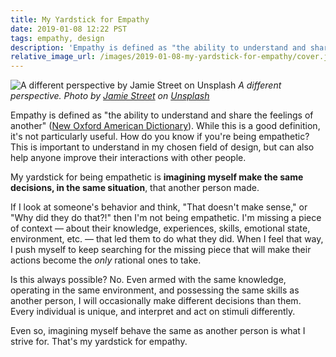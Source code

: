 ```yaml
---
title: My Yardstick for Empathy
date: 2019-01-08 12:22 PST
tags: empathy, design
description: 'Empathy is defined as "the ability to understand and share the feelings of another." While this is a good definition, it‘s not particularly useful. How do you know if you‘re being empathetic?'
relative_image_url: /images/2019-01-08-my-yardstick-for-empathy/cover.jpg
---
```


![A different perspective by Jamie Street on Unsplash](/images/2019-01-08-my-yardstick-for-empathy/cover.jpg)
_A different perspective. Photo by [Jamie Street](https://unsplash.com/photos/OAKFk5_pVWY?utm_source=unsplash&utm_medium=referral&utm_content=creditCopyText) on [Unsplash](https://unsplash.com/?utm_source=unsplash&utm_medium=referral&utm_content=creditCopyText)_

Empathy is defined as "the ability to understand and share the feelings of another" ([New Oxford American Dictionary](https://en.oxforddictionaries.com/definition/empathy)). While this is a good definition, it's not particularly useful. How do you know if you're being empathetic? This is important to understand in my chosen field of design, but can also help anyone improve their interactions with other people.

My yardstick for being empathetic is **imagining myself make the same decisions, in the same situation**, that another person made.

If I look at someone's behavior and think, "That doesn't make sense," or "Why did they do that?!" then I'm not being empathetic. I'm missing a piece of context — about their knowledge, experiences, skills, emotional state, environment, etc. — that led them to do what they did. When I feel that way, I push myself to keep searching for the missing piece that will make their actions become the _only_ rational ones to take.

Is this always possible? No. Even armed with the same knowledge, operating in the same environment, and possessing the same skills as another person, I will occasionally make different decisions than them. Every individual is unique, and interpret and act on stimuli differently.

Even so, imagining myself behave the same as another person is what I strive for. That's my yardstick for empathy.
